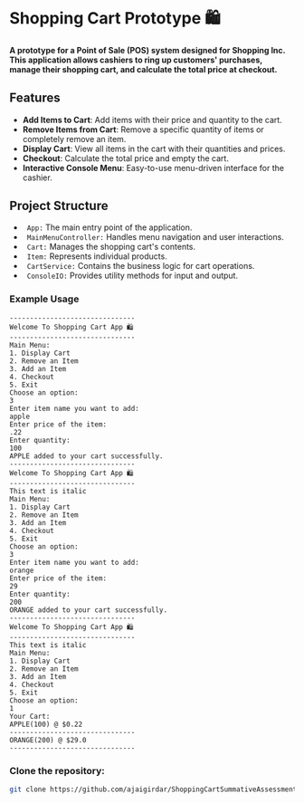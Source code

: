 # Shopping Cart Prototype 🛍
#### A prototype for a Point of Sale (POS) system designed for Shopping Inc. This application allows cashiers to ring up customers' purchases, manage their shopping cart, and calculate the total price at checkout.

## Features
- **Add Items to Cart**: Add items with their price and quantity to the cart.
- **Remove Items from Cart**: Remove a specific quantity of items or completely remove an item.
- **Display Cart**: View all items in the cart with their quantities and prices.
- **Checkout**: Calculate the total price and empty the cart.
- **Interactive Console Menu**: Easy-to-use menu-driven interface for the cashier.

## Project Structure
- ` App:` The main entry point of the application.
- ` MainMenuController:` Handles menu navigation and user interactions.
- ` Cart:` Manages the shopping cart's contents.
- ` Item:` Represents individual products.
- ` CartService:` Contains the business logic for cart operations.
- ` ConsoleIO:` Provides utility methods for input and output.

### Example Usage
```
-------------------------------
Welcome To Shopping Cart App 🛍️
-------------------------------
Main Menu:
1. Display Cart
2. Remove an Item
3. Add an Item
4. Checkout
5. Exit
Choose an option:
3
Enter item name you want to add: 
apple
Enter price of the item: 
.22
Enter quantity: 
100
APPLE added to your cart successfully.
-------------------------------
Welcome To Shopping Cart App 🛍️
-------------------------------
This text is italic
Main Menu:
1. Display Cart
2. Remove an Item
3. Add an Item
4. Checkout
5. Exit
Choose an option: 
3
Enter item name you want to add: 
orange
Enter price of the item: 
29
Enter quantity: 
200
ORANGE added to your cart successfully.
-------------------------------
Welcome To Shopping Cart App 🛍️
-------------------------------
This text is italic
Main Menu:
1. Display Cart
2. Remove an Item
3. Add an Item
4. Checkout
5. Exit
Choose an option: 
1
Your Cart:
APPLE(100) @ $0.22
-------------------------------
ORANGE(200) @ $29.0
-------------------------------
```
### Clone the repository:
   ```sh
   git clone https://github.com/ajaigirdar/ShoppingCartSummativeAssessment.git 
   ```








